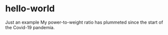 # hello-world
Just an example
My power-to-weight ratio has plummeted since the start of the Covid-19 pandemia. 

